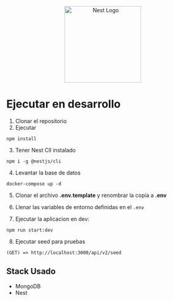 <p align="center">
  <a href="http://nestjs.com/" 
    target="blank">
    <img  src="https://nestjs.com/img/logo-small.svg" 
          width="200"
          alt="Nest Logo" />
  </a>
</p>

# Ejecutar en desarrollo

1. Clonar el repositorio
2. Ejecutar 
```
npm install
```
3. Tener Nest ClI instalado
```
npm i -g @nestjs/cli
```

4. Levantar la base de datos
```
docker-compose up -d
```
5. Clonar el archivo __.env.template__ y renombrar la copia a __.env__

6. Llenar las variables de entorno definidas en el ```.env```

7. Ejecutar la aplicacion en dev:
```
npm run start:dev
```
8. Ejecutar seed para pruebas
```
(GET) => http://localhost:3000/api/v2/seed
```

## Stack Usado
* MongoDB
* Nest
